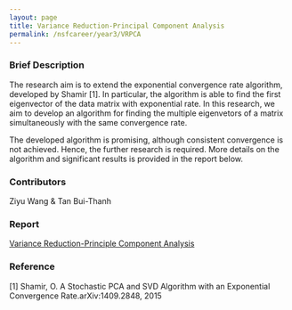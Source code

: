 ```yaml
---
layout: page
title: Variance Reduction-Principal Component Analysis
permalink: /nsfcareer/year3/VRPCA
---
```


### Brief Description
The research aim is to extend the exponential convergence rate algorithm, developed by Shamir [1]. In particular, the algorithm is able to find the first eigenvector of the data matrix with exponential rate. In this research, we aim to develop an algorithm for finding the multiple eigenvetors of a matrix simultaneously with the same convergence rate.

The developed algorithm is promising, although consistent convergence is not achieved. Hence, the further research is required. More details on the algorithm and significant results is provided in the report below.

### Contributors

Ziyu Wang & Tan Bui-Thanh

### Report

[Variance Reduction-Principle Component Analysis](/assets/figures/under_graduate_figures/Louie.pdf)

### Reference
[1] Shamir, O. A Stochastic PCA and SVD Algorithm with an Exponential Convergence Rate.arXiv:1409.2848, 2015
